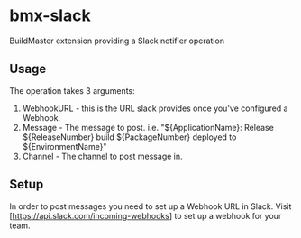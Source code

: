 # bmx-slack
BuildMaster extension providing a Slack notifier operation

## Usage

The operation takes 3 arguments:

1. WebhookURL - this is the URL slack provides once you've configured a Webhook.
2. Message - The message to post.  i.e. "${ApplicationName}: Release ${ReleaseNumber} build ${PackageNumber} deployed to ${EnvironmentName}"
3. Channel - The channel to post message in.


## Setup
In order to post messages you need to set up a Webhook URL in Slack.  Visit [https://api.slack.com/incoming-webhooks] to set up a webhook for your team.
